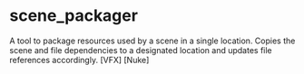 # scene_packager
A tool to package resources used by a scene in a single location. Copies the scene and file dependencies to a designated location and updates file references accordingly. [VFX] [Nuke]

